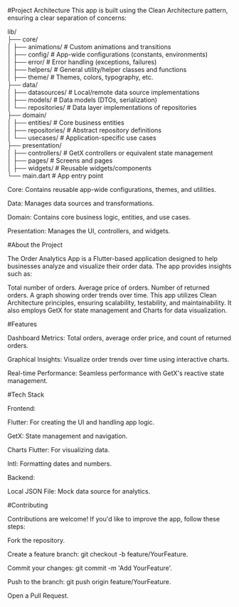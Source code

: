 #Project Architecture
This app is built using the Clean Architecture pattern, ensuring a clear separation of concerns:

lib/                             
├── core/                        
│   ├── animations/                                      # Custom animations and transitions                                                                       
│   ├── config/                                          # App-wide configurations (constants, environments)                              
│   ├── error/                                           # Error handling (exceptions, failures)                                         
│   ├── helpers/                                         # General utility/helper classes and functions                                     
│   ├── theme/                                           # Themes, colors, typography, etc.                              
├── data/                           
│   ├── datasources/                                     # Local/remote data source implementations                             
│   ├── models/                                          # Data models (DTOs, serialization)                               
│   └── repositories/                                    # Data layer implementations of repositories                                    
├── domain/                                       
│   ├── entities/                                        # Core business entities                                       
│   ├── repositories/                                    # Abstract repository definitions                                         
│   └── usecases/                                        # Application-specific use cases                                  
├── presentation/                                            
│   ├── controllers/                                     # GetX controllers or equivalent state management                                       
│   ├── pages/                                           # Screens and pages                                  
│   ├── widgets/                                         # Reusable widgets/components                               
└── main.dart                                            # App entry point                                                        




Core: Contains reusable app-wide configurations, themes, and utilities. 

Data: Manages data sources and transformations.

Domain: Contains core business logic, entities, and use cases.

Presentation: Manages the UI, controllers, and widgets.






#About the Project

The Order Analytics App is a Flutter-based application designed to help businesses analyze and visualize their order data. The app provides insights such as:

Total number of orders.
Average price of orders.
Number of returned orders.
A graph showing order trends over time.
This app utilizes Clean Architecture principles, ensuring scalability, testability, and maintainability. It also employs GetX for state management and Charts for data visualization.











#Features

Dashboard Metrics:
 Total orders, average order price, and count of returned orders.

 
Graphical Insights:
 Visualize order trends over time using interactive charts.

 
Real-time Performance:
 Seamless performance with GetX's reactive state management.










 



#Tech Stack



Frontend:

Flutter: For creating the UI and handling app logic.

GetX: State management and navigation.

Charts Flutter: For visualizing data.

Intl: Formatting dates and numbers.


Backend:

Local JSON File: Mock data source for analytics.



#Contributing

Contributions are welcome! If you'd like to improve the app, follow these steps:


Fork the repository.


Create a feature branch: git checkout -b feature/YourFeature.


Commit your changes: git commit -m 'Add YourFeature'.


Push to the branch: git push origin feature/YourFeature.


Open a Pull Request.
